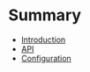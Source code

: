 # Summary

* [Introduction](README.md)
* [API](Docs/API.md)
* [Configuration](Docs/Configuration.md)



